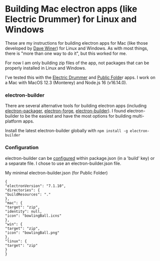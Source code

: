 # Building Mac electron apps (like Electric Drummer) for Linux and Windows

These are my instructions for building electron apps for Mac (like those developed by <a href="https://github.com/scripting">Dave Winer</a>) for Linux and Windows. As with most things, there is "more than one way to do it", but this worked for me.

For now I am only building zip files of the app, not packages that can be properly installed  in Linux and Windows.

I've tested this with the <a href="http://docserver.scripting.com/drummer/electricDrummer.opml">Electric Drummer</a> and <a href="http://this.how/publicFolder/">Public Folde</a>r apps. I work on a Mac with MacOS 12.3 (Monterey) and Node.js 16 (v16.14.0).  

### electron-builder

There are several alternative tools for building electron apps (including <a href="https://github.com/electron/electron-packager">electron-packager</a>, <a href="https://www.electronforge.io/">electron-forge</a>, <a href="https://www.electron.build/">electron-builder</a>). I found electron-builder to be the easiest and have the most options for building multi-platform apps.


Install the latest electron-builder globally with `npm install -g electron-builder`


### Configuration

electron-builder can be <a href="https://www.electron.build/configuration/configuration">configured</a> within package.json (in a 'build' key) or a separate file. I chose to use an electron-builder.json file.

My minimal electron-builder.json (for Public Folder)

```
{
"electronVersion": "7.1.10",
"directories": {
"buildResources": "."
},
"mac": {
"target": "zip",
"identity": null,
"icon": "bowlingBall.icns"
},
"win": {
"target": "zip",
"icon": "bowlingBall.png"
},
"linux": {
"target": "zip"
}
}
```


